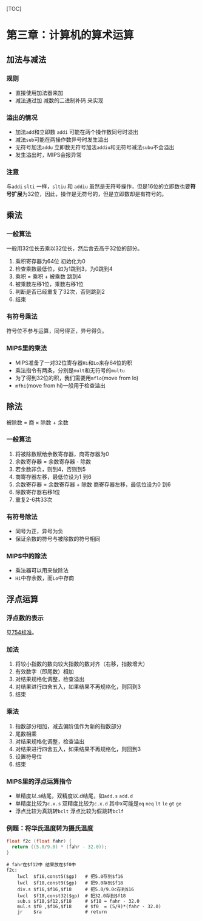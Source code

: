 [TOC]

# 第三章：计算机的算术运算

## 加法与减法

### 规则

+ 直接使用加法器来加
+ 减法通过加 减数的二进制补码 来实现

### 溢出的情况

+ 加法`add`和立即数 `addi`  可能在两个操作数同号时溢出
+ 减法`sub`可能在两操作数异号时发生溢出
+ 无符号加法`addu` 立即数无符号加法`addiu`和无符号减法`subu`不会溢出
+ 发生溢出时，MIPS会报异常

### 注意

与`addi` `slti` 一样，`sltiu` 和 `addiu` 虽然是无符号操作，但是16位的立即数也要**符号扩展**为32位，因此，操作是无符号的，但是立即数却是有符号的。

## 乘法

### 一般算法

一般用32位长去乘以32位长，然后舍去高于32位的部分。

1. 乘积寄存器为64位 初始化为0
2. 检查乘数最低位，如为1跳到3，为0跳到4
3. 乘积 = 乘积 + 被乘数 跳到4
4. 被乘数左移1位，乘数右移1位
5. 判断是否已经重复了32次，否则跳到2
6. 结束

### 有符号乘法

符号位不参与运算，同号得正，异号得负。

### MIPS里的乘法

+ MIPS准备了一对32位寄存器`Hi`和`Lo`来存64位的积
+ 乘法指令有两条，分别是`mult`和无符号的`multu`
+ 为了得到32位的积，我们需要用`mflo`(move from lo)
+ `mfhi`(move from hi)一般用于检查溢出

## 除法

被除数 = 商 × 除数 + 余数

### 一般算法

1. 将被除数赋给余数寄存器，商寄存器为0
2. 余数寄存器 = 余数寄存器 - 除数
3. 若余数非负，则到4，否则到5
4. 商寄存器左移，最低位设为1 到6
5. 余数寄存器 = 余数寄存器 + 除数 商寄存器左移，最低位设为0 到6
6. 除数寄存器右移1位
7. 重复2-6共33次

### 有符号除法

+ 同号为正，异号为负
+ 保证余数的符号与被除数的符号相同

### MIPS中的除法

+ 乘法器可以用来做除法
+ `Hi`中存余数，而`Lo`中存商

## 浮点运算

### 浮点数的表示

见[754标准](https://zh.wikipedia.org/wiki/IEEE_754)。

### 加法

1. 将较小指数的数向较大指数的数对齐（右移，指数增大）
2. 有效数字（即尾数）相加
3. 对结果规格化调整，检查溢出
4. 对结果进行四舍五入，如果结果不再规格化，则回到3
5. 结束

### 乘法

1. 指数部分相加，减去偏阶值作为新的指数部分
2. 尾数相乘
3. 对结果规格化调整，检查溢出
4. 对结果进行四舍五入，如果结果不再规格化，则回到3
5. 设置符号位
6. 结束

### MIPS里的浮点运算指令

+ 单精度以.s结尾，双精度以.d结尾，如`add.s` `add.d`
+ 单精度比较为`c.x.s` 双精度比较为`c.x.d` 其中x可能是`eq` `neq` `lt` `le` `gt` `ge` 
+ 浮点比较为真跳转`bclt` 浮点比较为假跳转`bclf`

### 例题：将华氏温度转为摄氏温度

```c++
float f2c (float fahr) {
  return ((5.0/9.0) * (fahr - 32.0));
}
```

```shell
# fahr在$f12中 结果放在$f0中
f2c:
	lwcl  $f16,const5($gp)   # 把5.0存到$f16
	lwcl  $f18,const9($gp)   # 把9.0存到$f18
	div.s $f16,$f16,$f18     # 把5.0/9.0c存到$16
	lwcl  $f18,const32($gp)  # 把32.0存到$f18
	sub.s $f18,$f12,$f18     # $f18 = fahr - 32.0
	mul.s $f0 ,$f16,$f18     # $f0  = (5/9)*(fahr - 32.0)
	jr    $ra				 # return
```

